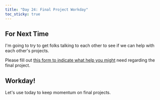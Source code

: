 ```yaml
---
title: "Day 24: Final Project Workday"
toc_sticky: true
---
```


## For Next Time

I'm going to try to get folks talking to each other to see if we can help with each other's projects.

Please fill out [this form to indicate what help you might](https://docs.google.com/forms/d/e/1FAIpQLSerxsBI2XwG3oa0HrjqVcHgE-GoaHhj_fXy3-iBO63UAFGwvg/viewform) need regarding the final project.

## Workday!

Let's use today to keep momentum on final projects.